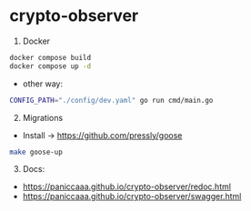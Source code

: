 # crypto-observer

1) Docker
```sh
docker compose build
docker compose up -d
```

- other way:
```sh
CONFIG_PATH="./config/dev.yaml" go run cmd/main.go 
```
2) Migrations
- Install -> https://github.com/pressly/goose
```sh
make goose-up
```

3) Docs:

- https://paniccaaa.github.io/crypto-observer/redoc.html
- https://paniccaaa.github.io/crypto-observer/swagger.html